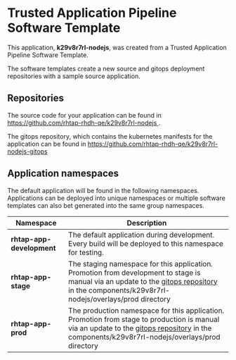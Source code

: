 # Trusted Application Pipeline Software Template

This application, **k29v8r7rl-nodejs**, was created from a Trusted Application Pipeline Software Template.

The software templates create a new source and gitops deployment repositories with a sample source application. 

## Repositories

The source code for your application can be found in [https://github.com/rhtap-rhdh-qe/k29v8r7rl-nodejs ](https://github.com/rhtap-rhdh-qe/k29v8r7rl-nodejs ).
 
The gitops repository, which contains the kubernetes manifests for the application can be found in 
[https://github.com/rhtap-rhdh-qe/k29v8r7rl-nodejs-gitops ](https://github.com/rhtap-rhdh-qe/k29v8r7rl-nodejs-gitops ) 

## Application namespaces 

The default application will be found in the following namespaces. Applications can be deployed into unique namespaces or multiple software templates can also bet generated into the same group namespaces.  

|  Namespace   |  Description   |  
| -------- | -------- |   
| **rhtap-app-development** | The default application during development. Every build will be deployed to this namespace for testing. | 
| **rhtap-app-stage** | The staging namespace for this application. Promotion from development to stage is manual via an update to the [gitops repository](https://github.com/rhtap-rhdh-qe/k29v8r7rl-nodejs-gitops ) in the components/k29v8r7rl-nodejs/overlays/prod directory |  
| **rhtap-app-prod** | The production namespace for this application. Promotion from stage to production is manual via an update to the [gitops repository](https://github.com/rhtap-rhdh-qe/k29v8r7rl-nodejs-gitops ) in the components/k29v8r7rl-nodejs/overlays/prod directory | 